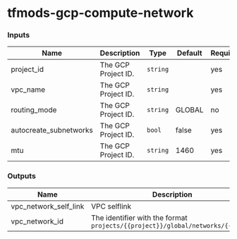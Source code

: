 # tfmods-gcp-compute-network

### Inputs
| Name | Description | Type | Default | Required |
|------|-------------|------|---------|----------|
| project_id | The GCP Project ID. | `string` || yes |
| vpc_name | The GCP Project ID. | `string` || yes |
| routing_mode | The GCP Project ID. | `string` | GLOBAL | no |
| autocreate_subnetworks | The GCP Project ID. | `bool` | false | yes |
| mtu | The GCP Project ID. | `string` | 1460 | yes |


### Outputs
| Name | Description |
|------|-------------|
| vpc_network_self_link | VPC selflink |
| vpc_network_id | The identifier with the format `projects/{{project}}/global/networks/{{name}}`|

